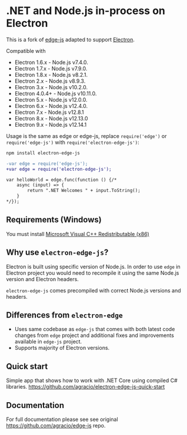 .NET and Node.js in-process on Electron
================


This is a fork of [edge-js](https://github.com/agracio/edge-js) adapted to support [Electron](https://github.com/electron/electron/).

Compatible with
 * Electron 1.6.x - Node.js v7.4.0.
 * Electron 1.7.x - Node.js v7.9.0.
 * Electron 1.8.x - Node.js v8.2.1.
 * Electron 2.x - Node.js v8.9.3.
 * Electron 3.x - Node.js v10.2.0.
 * Electron 4.0.4+ - Node.js v10.11.0.
 * Electron 5.x - Node.js v12.0.0.
 * Electron 6.x - Node.js v12.4.0.
 * Electron 7.x - Node.js v12.8.1
 * Electron 8.x - Node.js v12.13.0
 * Electron 9.x - Node.js v12.14.1
 
Usage is the same as edge or edge-js, replace `require('edge')` or `require('edge-js')` with `require('electron-edge-js')`:

```bash
npm install electron-edge-js
```

```diff
-var edge = require('edge-js');
+var edge = require('electron-edge-js');

var helloWorld = edge.func(function () {/*
    async (input) => {
        return ".NET Welcomes " + input.ToString();
    }
*/});
```

## Requirements (Windows)

You must install [Microsoft Visual C++ Redistributable (x86)](https://www.microsoft.com/en-us/download/details.aspx?id=52685)


## Why use `electron-edge-js`?

Electron is built using specific version of Node.js. In order to use `edge` in Electron project you would need to recompile it using the same Node.js version and Electron headers.

`electron-edge-js` comes precompiled with correct Node.js versions and headers.

## Differences from `electron-edge`

* Uses same codebase as `edge-js` that comes with both latest code changes from `edge` project and additional fixes and improvements available in `edge-js` project.
* Supports majority of Electron versions.

## Quick start

Simple app that shows how to work with .NET Core using compiled C# libraries. https://github.com/agracio/electron-edge-js-quick-start

## Documentation

For full documentation please see see original https://github.com/agracio/edge-js repo.
